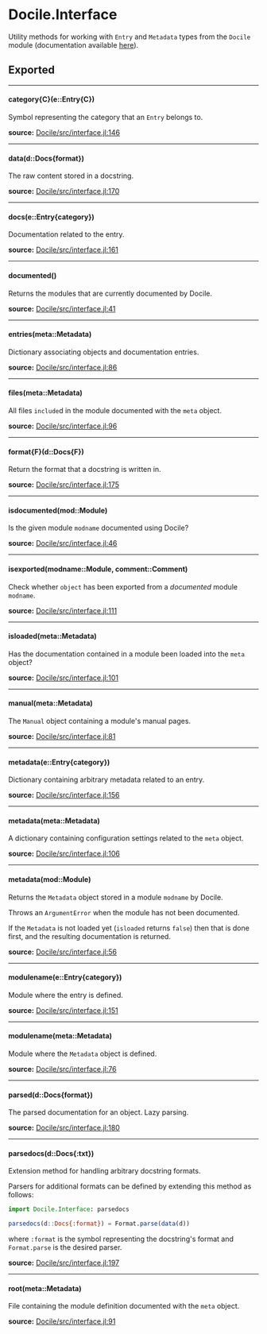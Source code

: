 # Docile.Interface
Utility methods for working with `Entry` and `Metadata` types from the `Docile`
module (documentation available [here](api/docile)).


## Exported
---

#### category{C}(e::Entry{C})
Symbol representing the category that an `Entry` belongs to.


**source:**
[Docile/src/interface.jl:146](https://github.com/MichaelHatherly/Docile.jl/tree/69fd474f97eff0746cc8ae1c4f51551ecc9320cb/src/interface.jl#L146)

---

#### data(d::Docs{format})
The raw content stored in a docstring.


**source:**
[Docile/src/interface.jl:170](https://github.com/MichaelHatherly/Docile.jl/tree/69fd474f97eff0746cc8ae1c4f51551ecc9320cb/src/interface.jl#L170)

---

#### docs(e::Entry{category})
Documentation related to the entry.


**source:**
[Docile/src/interface.jl:161](https://github.com/MichaelHatherly/Docile.jl/tree/69fd474f97eff0746cc8ae1c4f51551ecc9320cb/src/interface.jl#L161)

---

#### documented()
Returns the modules that are currently documented by Docile.


**source:**
[Docile/src/interface.jl:41](https://github.com/MichaelHatherly/Docile.jl/tree/69fd474f97eff0746cc8ae1c4f51551ecc9320cb/src/interface.jl#L41)

---

#### entries(meta::Metadata)
Dictionary associating objects and documentation entries.


**source:**
[Docile/src/interface.jl:86](https://github.com/MichaelHatherly/Docile.jl/tree/69fd474f97eff0746cc8ae1c4f51551ecc9320cb/src/interface.jl#L86)

---

#### files(meta::Metadata)
All files `include`d in the module documented with the `meta` object.


**source:**
[Docile/src/interface.jl:96](https://github.com/MichaelHatherly/Docile.jl/tree/69fd474f97eff0746cc8ae1c4f51551ecc9320cb/src/interface.jl#L96)

---

#### format{F}(d::Docs{F})
Return the format that a docstring is written in.


**source:**
[Docile/src/interface.jl:175](https://github.com/MichaelHatherly/Docile.jl/tree/69fd474f97eff0746cc8ae1c4f51551ecc9320cb/src/interface.jl#L175)

---

#### isdocumented(mod::Module)
Is the given module `modname` documented using Docile?


**source:**
[Docile/src/interface.jl:46](https://github.com/MichaelHatherly/Docile.jl/tree/69fd474f97eff0746cc8ae1c4f51551ecc9320cb/src/interface.jl#L46)

---

#### isexported(modname::Module, comment::Comment)
Check whether `object` has been exported from a *documented* module `modname`.


**source:**
[Docile/src/interface.jl:111](https://github.com/MichaelHatherly/Docile.jl/tree/69fd474f97eff0746cc8ae1c4f51551ecc9320cb/src/interface.jl#L111)

---

#### isloaded(meta::Metadata)
Has the documentation contained in a module been loaded into the `meta` object?


**source:**
[Docile/src/interface.jl:101](https://github.com/MichaelHatherly/Docile.jl/tree/69fd474f97eff0746cc8ae1c4f51551ecc9320cb/src/interface.jl#L101)

---

#### manual(meta::Metadata)
The `Manual` object containing a module's manual pages.


**source:**
[Docile/src/interface.jl:81](https://github.com/MichaelHatherly/Docile.jl/tree/69fd474f97eff0746cc8ae1c4f51551ecc9320cb/src/interface.jl#L81)

---

#### metadata(e::Entry{category})
Dictionary containing arbitrary metadata related to an entry.


**source:**
[Docile/src/interface.jl:156](https://github.com/MichaelHatherly/Docile.jl/tree/69fd474f97eff0746cc8ae1c4f51551ecc9320cb/src/interface.jl#L156)

---

#### metadata(meta::Metadata)
A dictionary containing configuration settings related to the `meta` object.


**source:**
[Docile/src/interface.jl:106](https://github.com/MichaelHatherly/Docile.jl/tree/69fd474f97eff0746cc8ae1c4f51551ecc9320cb/src/interface.jl#L106)

---

#### metadata(mod::Module)
Returns the `Metadata` object stored in a module `modname` by Docile.

Throws an `ArgumentError` when the module has not been documented.

If the `Metadata` is not loaded yet (`isloaded` returns `false`) then that is
done first, and the resulting documentation is returned.


**source:**
[Docile/src/interface.jl:56](https://github.com/MichaelHatherly/Docile.jl/tree/69fd474f97eff0746cc8ae1c4f51551ecc9320cb/src/interface.jl#L56)

---

#### modulename(e::Entry{category})
Module where the entry is defined.


**source:**
[Docile/src/interface.jl:151](https://github.com/MichaelHatherly/Docile.jl/tree/69fd474f97eff0746cc8ae1c4f51551ecc9320cb/src/interface.jl#L151)

---

#### modulename(meta::Metadata)
Module where the `Metadata` object is defined.


**source:**
[Docile/src/interface.jl:76](https://github.com/MichaelHatherly/Docile.jl/tree/69fd474f97eff0746cc8ae1c4f51551ecc9320cb/src/interface.jl#L76)

---

#### parsed(d::Docs{format})
The parsed documentation for an object. Lazy parsing.


**source:**
[Docile/src/interface.jl:180](https://github.com/MichaelHatherly/Docile.jl/tree/69fd474f97eff0746cc8ae1c4f51551ecc9320cb/src/interface.jl#L180)

---

#### parsedocs(d::Docs{:txt})
Extension method for handling arbitrary docstring formats.

Parsers for additional formats can be defined by extending this method as follows:

```julia
import Docile.Interface: parsedocs

parsedocs(d::Docs{:format}) = Format.parse(data(d))

```

where `:format` is the symbol representing the docstring's format and `Format.parse` is
the desired parser.


**source:**
[Docile/src/interface.jl:197](https://github.com/MichaelHatherly/Docile.jl/tree/69fd474f97eff0746cc8ae1c4f51551ecc9320cb/src/interface.jl#L197)

---

#### root(meta::Metadata)
File containing the module definition documented with the `meta` object.


**source:**
[Docile/src/interface.jl:91](https://github.com/MichaelHatherly/Docile.jl/tree/69fd474f97eff0746cc8ae1c4f51551ecc9320cb/src/interface.jl#L91)


